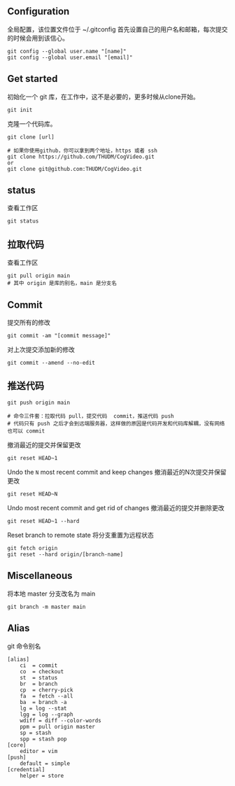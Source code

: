 ## Configuration

全局配置，该位置文件位于 ~/.gitconfig
首先设置自己的用户名和邮箱，每次提交的时候会用到该信心。

```shell
git config --global user.name "[name]"
git config --global user.email "[email]"
```

## Get started

初始化一个 git 库，在工作中，这不是必要的，更多时候从clone开始。
```shell
git init
```

克隆一个代码库。

```shell
git clone [url]

# 如果你使用github，你可以拿到两个地址，https 或者 ssh
git clone https://github.com/THUDM/CogVideo.git
or
git clone git@github.com:THUDM/CogVideo.git
```

## status
查看工作区
```
git status
```

## 拉取代码
查看工作区
```
git pull origin main
# 其中 origin 是库的别名，main 是分支名
```

## Commit

提交所有的修改

```shell
git commit -am "[commit message]"
```

对上次提交添加新的修改

```shell
git commit --amend --no-edit
```

## 推送代码

```shell
git push origin main

# 命令三件套：拉取代码 pull，提交代码  commit，推送代码 push
# 代码只有 push 之后才会到远端服务器，这样做的原因是代码开发和代码库解耦，没有网络也可以 commit
```

撤消最近的提交并保留更改

```shell
git reset HEAD~1
```

Undo the `N` most recent commit and keep changes
撤消最近的N次提交并保留更改

```shell
git reset HEAD~N
```

Undo most recent commit and get rid of changes
撤消最近的提交并删除更改


```shell
git reset HEAD~1 --hard
```

Reset branch to remote state
将分支重置为远程状态

```shell
git fetch origin
git reset --hard origin/[branch-name]
```

## Miscellaneous

将本地 master 分支改名为 main

```shell
git branch -m master main
```

## Alias

git 命令别名

```shell
[alias]
    ci  = commit
    co  = checkout
    st  = status
    br  = branch
    cp  = cherry-pick
    fa  = fetch --all
    ba  = branch -a
    lg = log --stat
    lgg = log --graph
    wdiff = diff --color-words
    ppm = pull origin master
    sp = stash
    spp = stash pop
[core]
    editor = vim
[push]
    default = simple
[credential]
    helper = store
```